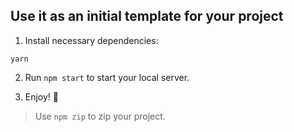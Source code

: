 ## Use it as an initial template for your project

1. Install necessary dependencies:
```
yarn
```

2. Run `npm start` to start your local server.

3. Enjoy! :tada:

> Use `npm zip` to zip your project.

